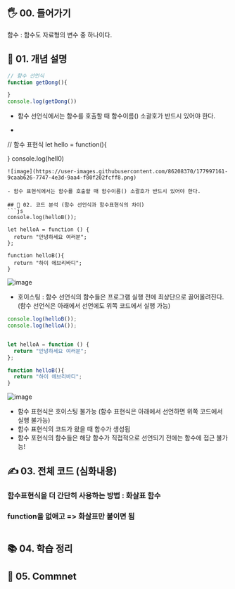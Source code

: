 ## 🖐 00. 들어가기
함수 : 함수도 자료형의 변수 중 하나이다.

## 📌 01. 개념 설명
```js
// 함수 선언식
function getDong(){

}
console.log(getDong())
```
- 함수 선언식에서는 함수를 호출할 때 함수이름() 소괄호가 반드시 있어야 한다.
- ```js
// 함수 표현식
let hello = function(){

}
console.log(hell0)
```
![image](https://user-images.githubusercontent.com/86208370/177997161-9caab626-7747-4e3d-9aa4-f80f202fcff8.png)

- 함수 표현식에서는 함수를 호출할 때 함수이름() 소괄호가 반드시 있어야 한다.

## 🍳 02. 코드 분석 (함수 선언식과 함수표현식의 차이)
```js
console.log(helloB());

let helloA = function () {
  return "안녕하세요 여러분";
};

function helloB(){
  return "하이 에브리바디";
}

```
![image](https://user-images.githubusercontent.com/86208370/177997596-7e60f4bf-08e8-4214-b022-3958963d0e1d.png)
- 호이스팅 : 함수 선언식의 함수들은 프로그램 실행 전에 최상단으로 끌어올려진다.
  (함수 선언식은 아래에서 선언에도 위쪽 코드에서 실행 가능)

```js
console.log(helloB());
console.log(helloA());


let helloA = function () {
  return "안녕하세요 여러분";
};

function helloB(){
  return "하이 에브리바디";
}
```
![image](https://user-images.githubusercontent.com/86208370/177997951-f69a3aab-746b-490c-a212-815a5fe05631.png)
- 함수 표현식은 호이스팅 불가능
(함수 표현식은 아래에서 선언하면 위쪽 코드에서 실행 불가능)
- 함수 표현식의 코드가 왔을 때 함수가 생성됨
- 함수 포현식의 함수들은 해당 함수가 직접적으로 선언되기 전에는 함수에 접근 불가능! 

## ✍ 03. 전체 코드 (심화내용)
### 함수표현식을 더 간단히 사용하는 방법 : 화살표 함수
### function을 없애고 => 화살표만 붙이면 됨
```js

```
## 📚 04. 학습 정리

## 🤔 05. Commnet 
